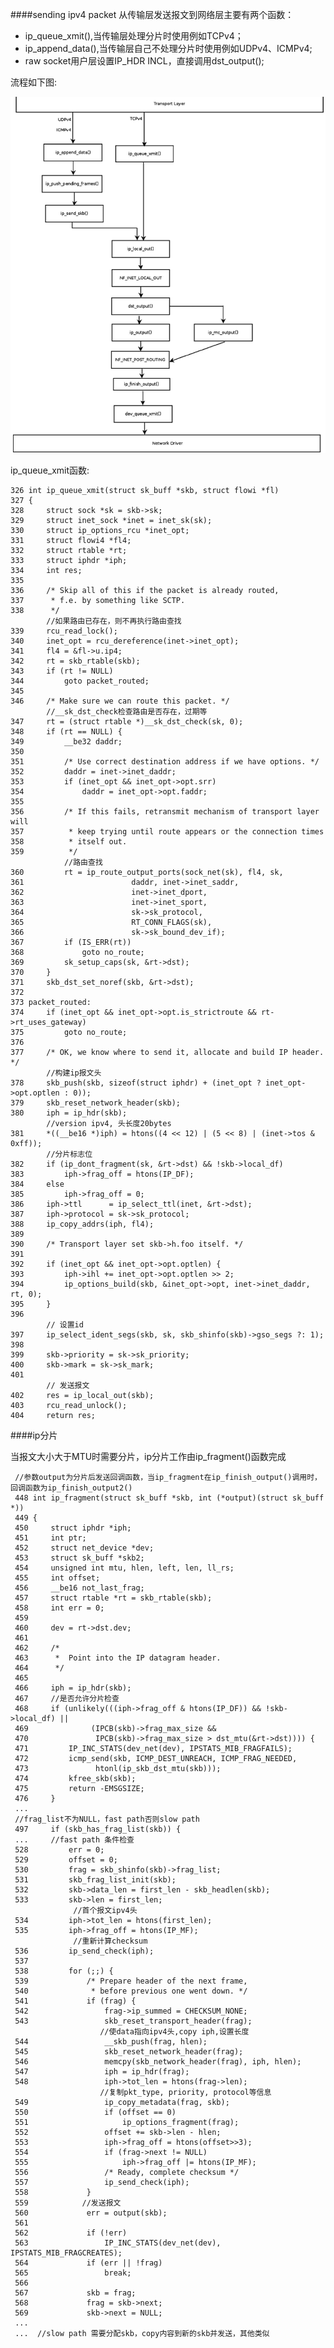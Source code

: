 ####sending ipv4 packet
从传输层发送报文到网络层主要有两个函数：

* ip_queue_xmit(),当传输层处理分片时使用例如TCPv4；
* ip_append_data(),当传输层自己不处理分片时使用例如UDPv4、ICMPv4;
* raw socket用户层设置IP_HDR	INCL，直接调用dst_output();

流程如下图:

![ipv4 send](./ip_send.png)

ip_queue_xmit函数:

	326 int ip_queue_xmit(struct sk_buff *skb, struct flowi *fl)
	327 {
 	328     struct sock *sk = skb->sk;
 	329     struct inet_sock *inet = inet_sk(sk);
 	330     struct ip_options_rcu *inet_opt;
 	331     struct flowi4 *fl4;
 	332     struct rtable *rt;
 	333     struct iphdr *iph;
 	334     int res;
 	335
 	336     /* Skip all of this if the packet is already routed,
	337      * f.e. by something like SCTP.
 	338      */
 			//如果路由已存在，则不再执行路由查找
 	339     rcu_read_lock();
 	340     inet_opt = rcu_dereference(inet->inet_opt);
 	341     fl4 = &fl->u.ip4;
 	342     rt = skb_rtable(skb);
 	343     if (rt != NULL)
 	344         goto packet_routed;
 	345
 	346     /* Make sure we can route this packet. */
 			//__sk_dst_check检查路由是否存在，过期等
 	347     rt = (struct rtable *)__sk_dst_check(sk, 0);
 	348     if (rt == NULL) {
 	349         __be32 daddr;	
 	350
	351         /* Use correct destination address if we have options. */
 	352         daddr = inet->inet_daddr;
 	353         if (inet_opt && inet_opt->opt.srr)
 	354             daddr = inet_opt->opt.faddr;
 	355
 	356         /* If this fails, retransmit mechanism of transport layer will
 	357          * keep trying until route appears or the connection times
 	358          * itself out.
 	359          */
 				//路由查找
 	360         rt = ip_route_output_ports(sock_net(sk), fl4, sk,
 	361                        daddr, inet->inet_saddr,
 	362                        inet->inet_dport,
 	363                        inet->inet_sport,
 	364                        sk->sk_protocol,
 	365                        RT_CONN_FLAGS(sk),
 	366                        sk->sk_bound_dev_if);
 	367         if (IS_ERR(rt))
 	368             goto no_route;
 	369         sk_setup_caps(sk, &rt->dst);
 	370     }
 	371     skb_dst_set_noref(skb, &rt->dst);
 	372
 	373 packet_routed:
 	374     if (inet_opt && inet_opt->opt.is_strictroute && rt->rt_uses_gateway)
 	375         goto no_route;
 	376
 	377     /* OK, we know where to send it, allocate and build IP header. */
 			//构建ip报文头
 	378     skb_push(skb, sizeof(struct iphdr) + (inet_opt ? inet_opt->opt.optlen : 0));
 	379     skb_reset_network_header(skb);
	380     iph = ip_hdr(skb);
			//version ipv4, 头长度20bytes
	381     *((__be16 *)iph) = htons((4 << 12) | (5 << 8) | (inet->tos & 0xff));
			//分片标志位
	382     if (ip_dont_fragment(sk, &rt->dst) && !skb->local_df)
	383         iph->frag_off = htons(IP_DF);
	384     else
	385         iph->frag_off = 0;
	386     iph->ttl      = ip_select_ttl(inet, &rt->dst);
	387     iph->protocol = sk->sk_protocol;
	388     ip_copy_addrs(iph, fl4);
	389
	390     /* Transport layer set skb->h.foo itself. */
	391
	392     if (inet_opt && inet_opt->opt.optlen) {
	393         iph->ihl += inet_opt->opt.optlen >> 2;
	394         ip_options_build(skb, &inet_opt->opt, inet->inet_daddr, rt, 0);
	395     }
	396
			// 设置id
	397     ip_select_ident_segs(skb, sk, skb_shinfo(skb)->gso_segs ?: 1);
	398
	399     skb->priority = sk->sk_priority;
	400     skb->mark = sk->sk_mark;
	401
			// 发送报文
	402     res = ip_local_out(skb);
	403     rcu_read_unlock();
	404     return res;
	
	
####ip分片

当报文大小大于MTU时需要分片，ip分片工作由ip_fragment()函数完成

	 //参数output为分片后发送回调函数，当ip_fragment在ip_finish_output()调用时，回调函数为ip_finish_output2()
	 448 int ip_fragment(struct sk_buff *skb, int (*output)(struct sk_buff *))
	 449 {
	 450     struct iphdr *iph;
	 451     int ptr;
	 452     struct net_device *dev;
	 453     struct sk_buff *skb2;
	 454     unsigned int mtu, hlen, left, len, ll_rs;
	 455     int offset;
	 456     __be16 not_last_frag;
	 457     struct rtable *rt = skb_rtable(skb);
	 458     int err = 0;
	 459
	 460     dev = rt->dst.dev;
	 461
	 462     /*
	 463      *  Point into the IP datagram header.
	 464      */
	 465
	 466     iph = ip_hdr(skb);
	 467	 //是否允许分片检查
	 468     if (unlikely(((iph->frag_off & htons(IP_DF)) && !skb->local_df) ||
	 469              (IPCB(skb)->frag_max_size &&
	 470               IPCB(skb)->frag_max_size > dst_mtu(&rt->dst)))) {
	 471         IP_INC_STATS(dev_net(dev), IPSTATS_MIB_FRAGFAILS);
	 472         icmp_send(skb, ICMP_DEST_UNREACH, ICMP_FRAG_NEEDED,
	 473               htonl(ip_skb_dst_mtu(skb)));
	 474         kfree_skb(skb);
	 475         return -EMSGSIZE;
	 476     }
	 ...
	 //frag_list不为NULL，fast path否则slow path
	 497     if (skb_has_frag_list(skb)) {
	 ...     //fast path 条件检查
	 528         err = 0;
	 529         offset = 0;
	 530         frag = skb_shinfo(skb)->frag_list;
	 531         skb_frag_list_init(skb);
	 532         skb->data_len = first_len - skb_headlen(skb);
	 533         skb->len = first_len;
	 			  //首个报文ipv4头
	 534         iph->tot_len = htons(first_len);
	 535         iph->frag_off = htons(IP_MF);
	 			  //重新计算checksum
	 536         ip_send_check(iph);
	 537
	 538         for (;;) {
	 539             /* Prepare header of the next frame,
	 540              * before previous one went down. */
	 541             if (frag) {
	 542                 frag->ip_summed = CHECKSUM_NONE;
	 543                 skb_reset_transport_header(frag);
	 					//使data指向ipv4头,copy iph,设置长度
	 544                 __skb_push(frag, hlen);
	 545                 skb_reset_network_header(frag);
	 546                 memcpy(skb_network_header(frag), iph, hlen);
	 547                 iph = ip_hdr(frag);
	 548                 iph->tot_len = htons(frag->len);
	 					//复制pkt_type, priority, protocol等信息
	 549                 ip_copy_metadata(frag, skb);
	 550                 if (offset == 0)
	 551                     ip_options_fragment(frag);
	 552                 offset += skb->len - hlen;
	 553                 iph->frag_off = htons(offset>>3);
	 554                 if (frag->next != NULL)
	 555                     iph->frag_off |= htons(IP_MF);
	 556                 /* Ready, complete checksum */
	 557                 ip_send_check(iph);
	 558             }
	 559			//发送报文
	 560             err = output(skb);
	 561
	 562             if (!err)
	 563                 IP_INC_STATS(dev_net(dev), IPSTATS_MIB_FRAGCREATES);
	 564             if (err || !frag)
	 565                 break;
	 566
	 567             skb = frag;
	 568             frag = skb->next;
	 569             skb->next = NULL;
	 ...
	 ...  //slow path 需要分配skb，copy内容到新的skb并发送，其他类似
	 